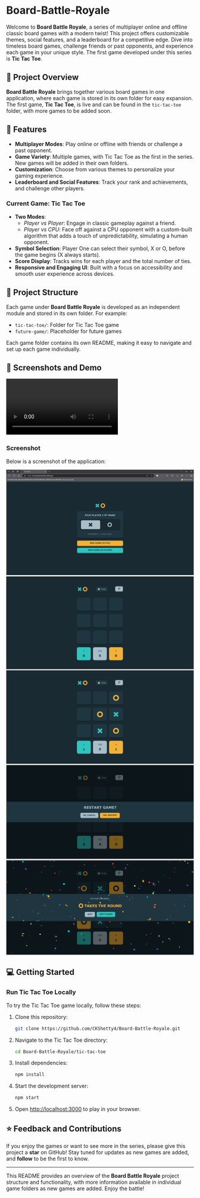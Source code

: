 # Board-Battle-Royale

Welcome to **Board Battle Royale**, a series of multiplayer online and offline classic board games with a modern twist! This project offers customizable themes, social features, and a leaderboard for a competitive edge. Dive into timeless board games, challenge friends or past opponents, and experience each game in your unique style. The first game developed under this series is **Tic Tac Toe**.

## 🎲 Project Overview

**Board Battle Royale** brings together various board games in one application, where each game is stored in its own folder for easy expansion. The first game, **Tic Tac Toe**, is live and can be found in the `tic-tac-toe` folder, with more games to be added soon.

## 🚀 Features

- **Multiplayer Modes**: Play online or offline with friends or challenge a past opponent.
- **Game Variety**: Multiple games, with Tic Tac Toe as the first in the series. New games will be added in their own folders.
- **Customization**: Choose from various themes to personalize your gaming experience.
- **Leaderboard and Social Features**: Track your rank and achievements, and challenge other players.

### Current Game: Tic Tac Toe

- **Two Modes**: 
  - *Player vs Player*: Engage in classic gameplay against a friend.
  - *Player vs CPU*: Face off against a CPU opponent with a custom-built algorithm that adds a touch of unpredictability, simulating a human opponent.
- **Symbol Selection**: Player One can select their symbol, X or O, before the game begins (X always starts).
- **Score Display**: Tracks wins for each player and the total number of ties.
- **Responsive and Engaging UI**: Built with a focus on accessibility and smooth user experience across devices.

## 📂 Project Structure

Each game under **Board Battle Royale** is developed as an independent module and stored in its own folder. For example:
- `tic-tac-toe/`: Folder for Tic Tac Toe game
- `future-game/`: Placeholder for future games

Each game folder contains its own README, making it easy to navigate and set up each game individually.

## 📸 Screenshots and Demo

![Demo Video](/tic-tac-toe/Demo/demo.mp4  "DemoVideo")

### Screenshot

Below is a screenshot of the application:

![StartScreen](/tic-tac-toe/Demo/StartScreen.png "StartScreen")
![GameBoard](/tic-tac-toe/Demo/GameBoard.png "GameBoard")
![Gameplay](/tic-tac-toe/Demo/Gameplay.png "Gameplay")
![RestartScreen](/tic-tac-toe/Demo/RestartScreen.png "RestartScreen")
![WinnerScreen](/tic-tac-toe/Demo/WinnerScreen.png "WinnerScreen")

## 💻 Getting Started

### Run Tic Tac Toe Locally

To try the Tic Tac Toe game locally, follow these steps:

1. Clone this repository:
   ```bash
   git clone https://github.com/CKShetty4/Board-Battle-Royale.git
   ```
2. Navigate to the Tic Tac Toe directory:
   ```bash
   cd Board-Battle-Royale/tic-tac-toe
   ```
3. Install dependencies:
   ```bash
   npm install
   ```
4. Start the development server:
   ```bash
   npm start
   ```
5. Open [http://localhost:3000](http://localhost:3000) to play in your browser.

## ⭐ Feedback and Contributions

If you enjoy the games or want to see more in the series, please give this project a **star** on GitHub! Stay tuned for updates as new games are added, and **follow** to be the first to know.

---

This README provides an overview of the **Board Battle Royale** project structure and functionality, with more information available in individual game folders as new games are added. Enjoy the battle!
